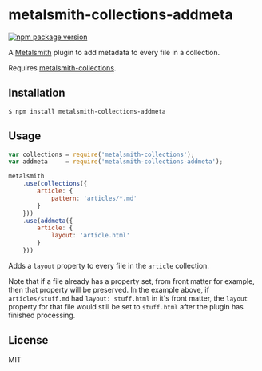 # metalsmith-collections-addmeta

[![npm package version](https://img.shields.io/npm/v/metalsmith-collections-addmeta.svg?style=flat-square)](https://www.npmjs.com/package/metalsmith-collections-addmeta)

A [Metalsmith](http://www.metalsmith.io/) plugin to add metadata to every file in a collection.

Requires [metalsmith-collections](https://github.com/segmentio/metalsmith-collections).

## Installation

```
$ npm install metalsmith-collections-addmeta
```

## Usage

```js
var collections = require('metalsmith-collections');
var addmeta     = require('metalsmith-collections-addmeta');

metalsmith
    .use(collections({
        article: {
            pattern: 'articles/*.md'
        }
    }))
    .use(addmeta({
        article: {
            layout: 'article.html'
        }
    }))
```

Adds a `layout` property to every file in the `article` collection.

Note that if a file already has a property set, from front matter for
example, then that property will be preserved. In the example above, if 
`articles/stuff.md` had `layout: stuff.html` in it's front matter, the 
`layout` property for that file would still be set to `stuff.html` after
the plugin has finished processing.

## License

MIT

